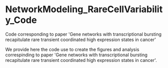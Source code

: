 # NetworkModeling_RareCellVariability_Code
Code corresponding to paper 'Gene networks with transcriptional bursting recapitulate rare transient coordinated high expression states in cancer'

We provide here the code use to create the figures and analysis correspinding to paper 'Gene networks with transcriptional bursting recapitulate rare transient coordinated high expression states in cancer'.

